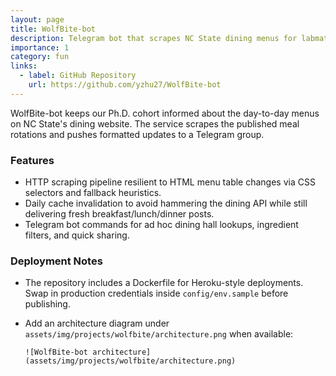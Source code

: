 ```yaml
---
layout: page
title: WolfBite-bot
description: Telegram bot that scrapes NC State dining menus for labmates
importance: 1
category: fun
links:
  - label: GitHub Repository
    url: https://github.com/yzhu27/WolfBite-bot
---
```


WolfBite-bot keeps our Ph.D. cohort informed about the day-to-day menus on NC State's dining website. The service scrapes the published meal rotations and pushes formatted updates to a Telegram group.

### Features

- HTTP scraping pipeline resilient to HTML menu table changes via CSS selectors and fallback heuristics.
- Daily cache invalidation to avoid hammering the dining API while still delivering fresh breakfast/lunch/dinner posts.
- Telegram bot commands for ad hoc dining hall lookups, ingredient filters, and quick sharing.

### Deployment Notes

- The repository includes a Dockerfile for Heroku-style deployments. Swap in production credentials inside `config/env.sample` before publishing.
- Add an architecture diagram under `assets/img/projects/wolfbite/architecture.png` when available:

  `![WolfBite-bot architecture](assets/img/projects/wolfbite/architecture.png)`
